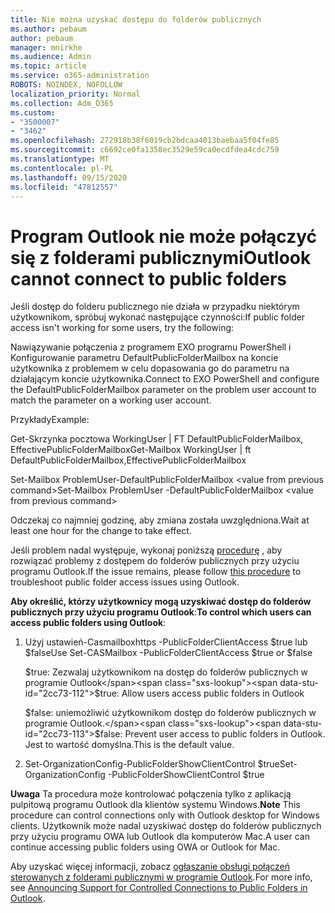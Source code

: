 ```yaml
---
title: Nie można uzyskać dostępu do folderów publicznych
ms.author: pebaum
author: pebaum
manager: mnirkhe
ms.audience: Admin
ms.topic: article
ms.service: o365-administration
ROBOTS: NOINDEX, NOFOLLOW
localization_priority: Normal
ms.collection: Adm_O365
ms.custom:
- "3500007"
- "3462"
ms.openlocfilehash: 272918b38f6019cb2bdcaa4013baebaa5f04fe85
ms.sourcegitcommit: c6692ce0fa1358ec3529e59ca0ecdfdea4cdc759
ms.translationtype: MT
ms.contentlocale: pl-PL
ms.lasthandoff: 09/15/2020
ms.locfileid: "47812557"
---
```

# <a name="outlook-cannot-connect-to-public-folders"></a><span data-ttu-id="2cc73-102">Program Outlook nie może połączyć się z folderami publicznymi</span><span class="sxs-lookup"><span data-stu-id="2cc73-102">Outlook cannot connect to public folders</span></span>

<span data-ttu-id="2cc73-103">Jeśli dostęp do folderu publicznego nie działa w przypadku niektórym użytkownikom, spróbuj wykonać następujące czynności:</span><span class="sxs-lookup"><span data-stu-id="2cc73-103">If public folder access isn't working for some users, try the following:</span></span>

<span data-ttu-id="2cc73-104">Nawiązywanie połączenia z programem EXO programu PowerShell i Konfigurowanie parametru DefaultPublicFolderMailbox na koncie użytkownika z problemem w celu dopasowania go do parametru na działającym koncie użytkownika.</span><span class="sxs-lookup"><span data-stu-id="2cc73-104">Connect to EXO PowerShell and configure the DefaultPublicFolderMailbox parameter on the problem user account to match the parameter on a working user account.</span></span>

<span data-ttu-id="2cc73-105">Przykłady</span><span class="sxs-lookup"><span data-stu-id="2cc73-105">Example:</span></span>

<span data-ttu-id="2cc73-106">Get-Skrzynka pocztowa WorkingUser | FT DefaultPublicFolderMailbox, EffectivePublicFolderMailbox</span><span class="sxs-lookup"><span data-stu-id="2cc73-106">Get-Mailbox WorkingUser | ft DefaultPublicFolderMailbox,EffectivePublicFolderMailbox</span></span>

<span data-ttu-id="2cc73-107">Set-Mailbox ProblemUser-DefaultPublicFolderMailbox \<value from previous command></span><span class="sxs-lookup"><span data-stu-id="2cc73-107">Set-Mailbox ProblemUser -DefaultPublicFolderMailbox \<value from previous command></span></span>

<span data-ttu-id="2cc73-108">Odczekaj co najmniej godzinę, aby zmiana została uwzględniona.</span><span class="sxs-lookup"><span data-stu-id="2cc73-108">Wait at least one hour for the change to take effect.</span></span>

<span data-ttu-id="2cc73-109">Jeśli problem nadal występuje, wykonaj poniższą [procedurę](https://aka.ms/pfcte) , aby rozwiązać problemy z dostępem do folderów publicznych przy użyciu programu Outlook.</span><span class="sxs-lookup"><span data-stu-id="2cc73-109">If the issue remains, please follow [this procedure](https://aka.ms/pfcte) to troubleshoot public folder access issues using Outlook.</span></span>
 
<span data-ttu-id="2cc73-110">**Aby określić, którzy użytkownicy mogą uzyskiwać dostęp do folderów publicznych przy użyciu programu Outlook**:</span><span class="sxs-lookup"><span data-stu-id="2cc73-110">**To control which users can access public folders using Outlook**:</span></span>

1.  <span data-ttu-id="2cc73-111">Użyj ustawień-Casmailboxhttps <mailboxname> -PublicFolderClientAccess $true lub $false</span><span class="sxs-lookup"><span data-stu-id="2cc73-111">Use Set-CASMailbox <mailboxname> -PublicFolderClientAccess $true or $false</span></span>  
      
    <span data-ttu-id="2cc73-112">$true: Zezwalaj użytkownikom na dostęp do folderów publicznych w programie Outlook</span><span class="sxs-lookup"><span data-stu-id="2cc73-112">$true: Allow users access public folders in Outlook</span></span>  
      
    <span data-ttu-id="2cc73-113">$false: uniemożliwić użytkownikom dostęp do folderów publicznych w programie Outlook.</span><span class="sxs-lookup"><span data-stu-id="2cc73-113">$false: Prevent user access to public folders in Outlook.</span></span> <span data-ttu-id="2cc73-114">Jest to wartość domyślna.</span><span class="sxs-lookup"><span data-stu-id="2cc73-114">This is the default value.</span></span>  
        
2.  <span data-ttu-id="2cc73-115">Set-OrganizationConfig-PublicFolderShowClientControl $true</span><span class="sxs-lookup"><span data-stu-id="2cc73-115">Set-OrganizationConfig -PublicFolderShowClientControl $true</span></span>   
      
<span data-ttu-id="2cc73-116">**Uwaga** Ta procedura może kontrolować połączenia tylko z aplikacją pulpitową programu Outlook dla klientów systemu Windows.</span><span class="sxs-lookup"><span data-stu-id="2cc73-116">**Note** This procedure can control connections only with Outlook desktop for Windows clients.</span></span> <span data-ttu-id="2cc73-117">Użytkownik może nadal uzyskiwać dostęp do folderów publicznych przy użyciu programu OWA lub Outlook dla komputerów Mac.</span><span class="sxs-lookup"><span data-stu-id="2cc73-117">A user can continue accessing public folders using OWA or Outlook for Mac.</span></span>
 
<span data-ttu-id="2cc73-118">Aby uzyskać więcej informacji, zobacz [ogłaszanie obsługi połączeń sterowanych z folderami publicznymi w programie Outlook](https://aka.ms/controlpf).</span><span class="sxs-lookup"><span data-stu-id="2cc73-118">For more info, see [Announcing Support for Controlled Connections to Public Folders in Outlook](https://aka.ms/controlpf).</span></span>